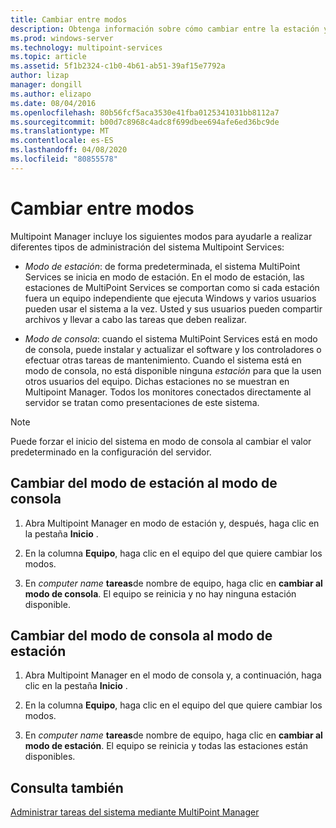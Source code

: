 ```yaml
---
title: Cambiar entre modos
description: Obtenga información sobre cómo cambiar entre la estación y el modo de consola en Multipoint Services
ms.prod: windows-server
ms.technology: multipoint-services
ms.topic: article
ms.assetid: 5f1b2324-c1b0-4b61-ab51-39af15e7792a
author: lizap
manager: dongill
ms.author: elizapo
ms.date: 08/04/2016
ms.openlocfilehash: 80b56fcf5aca3530e41fba0125341031bb8112a7
ms.sourcegitcommit: b00d7c8968c4adc8f699dbee694afe6ed36bc9de
ms.translationtype: MT
ms.contentlocale: es-ES
ms.lasthandoff: 04/08/2020
ms.locfileid: "80855578"
---
```

# <a name="switch-between-modes"></a>Cambiar entre modos
Multipoint Manager incluye los siguientes modos para ayudarle a realizar diferentes tipos de administración del sistema Multipoint Services:  
  
-   *Modo de estación*: de forma predeterminada, el sistema MultiPoint Services se inicia en modo de estación. En el modo de estación, las estaciones de MultiPoint Services se comportan como si cada estación fuera un equipo independiente que ejecuta Windows y varios usuarios pueden usar el sistema a la vez. Usted y sus usuarios pueden compartir archivos y llevar a cabo las tareas que deben realizar.  
  
-   *Modo de consola*: cuando el sistema MultiPoint Services está en modo de consola, puede instalar y actualizar el software y los controladores o efectuar otras tareas de mantenimiento. Cuando el sistema está en modo de consola, no está disponible ninguna *estación* para que la usen otros usuarios del equipo. Dichas estaciones no se muestran en Multipoint Manager. Todos los monitores conectados directamente al servidor se tratan como presentaciones de este sistema.   
  
> [!NOTE]
> Puede forzar el inicio del sistema en modo de consola al cambiar el valor predeterminado en la configuración del servidor.  
> ## <a name="to-switch-from-station-mode-to-console-mode"></a>Cambiar del modo de estación al modo de consola  
  
1.  Abra Multipoint Manager en modo de estación y, después, haga clic en la pestaña **Inicio** .  
  
2.  En la columna **Equipo**, haga clic en el equipo del que quiere cambiar los modos.  
  
3.  En *computer name* **tareas**de nombre de equipo, haga clic en **cambiar al modo de consola**. El equipo se reinicia y no hay ninguna estación disponible.  
  
## <a name="to-switch-from-console-mode-to-station-mode"></a>Cambiar del modo de consola al modo de estación  
  
1.  Abra Multipoint Manager en el modo de consola y, a continuación, haga clic en la pestaña **Inicio** .  
  
2.  En la columna **Equipo**, haga clic en el equipo del que quiere cambiar los modos.  
  
3.  En *computer name* **tareas**de nombre de equipo, haga clic en **cambiar al modo de estación**. El equipo se reinicia y todas las estaciones están disponibles.  
  
## <a name="see-also"></a>Consulta también  
[Administrar tareas del sistema mediante MultiPoint Manager](Manage-System-Tasks-Using-MultiPoint-Manager.md)